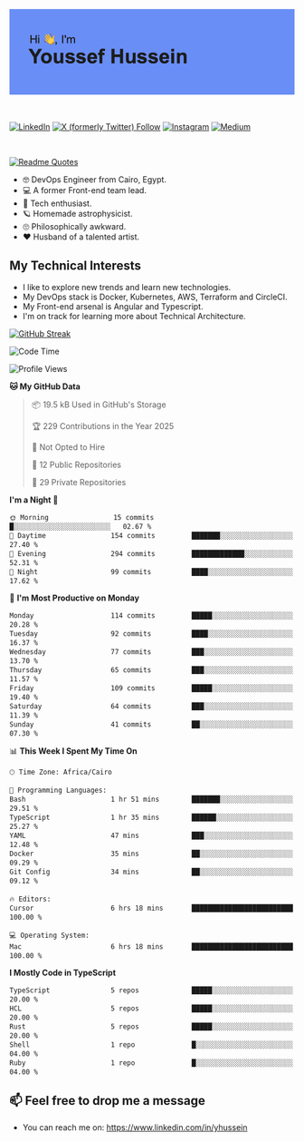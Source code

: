 [![Youssef's GitHub Banner](./assets/youssef-hussein.png)](https://github.com/yorki404)

</br>

[![LinkedIn](https://img.shields.io/badge/linkedin-%230077B5.svg?style=for-the-badge&logo=linkedin&logoColor=white)](https://www.linkedin.com/in/yhussein/)
[![X (formerly Twitter) Follow](https://img.shields.io/twitter/follow/devqikHQ?style=for-the-badge&logo=X&logoColor=White&labelColor=White)](https://twitter.com/devqikHQ)
[![Instagram](https://img.shields.io/badge/devqik-E4405F?style=for-the-badge&logo=Instagram&logoColor=white)](https://instagram.com/devqik)
[![Medium](https://img.shields.io/badge/Medium-12100E?style=for-the-badge&logo=medium&logoColor=white)](https://medium.com/@devqik)

</br>

[![Readme Quotes](https://quotes-github-readme.vercel.app/api?type=horizontal&theme=dark)](https://github.com/piyushsuthar/github-readme-quotes)

- :nerd_face: DevOps Engineer from Cairo, Egypt.
- :computer: A former Front-end team lead.
- :satellite: Tech enthusiast.
- :ringed_planet: Homemade astrophysicist.
- :roll_eyes: Philosophically awkward.
- :heart: Husband of a talented artist.

## My Technical Interests

- I like to explore new trends and learn new technologies.
- My DevOps stack is Docker, Kubernetes, AWS, Terraform and CircleCI.
- My Front-end arsenal is Angular and Typescript.
- I'm on track for learning more about Technical Architecture.

[![GitHub Streak](https://streak-stats.demolab.com/?user=devqik&theme=dark)](https://git.io/streak-stats)

<!--START_SECTION:waka-->
![Code Time](http://img.shields.io/badge/Code%20Time-948%20hrs%2011%20mins-blue)

![Profile Views](http://img.shields.io/badge/Profile%20Views-1-blue)

**🐱 My GitHub Data** 

> 📦 19.5 kB Used in GitHub's Storage 
 > 
> 🏆 229 Contributions in the Year 2025
 > 
> 🚫 Not Opted to Hire
 > 
> 📜 12 Public Repositories 
 > 
> 🔑 29 Private Repositories 
 > 
**I'm a Night 🦉** 

```text
🌞 Morning                15 commits          █░░░░░░░░░░░░░░░░░░░░░░░░   02.67 % 
🌆 Daytime                154 commits         ███████░░░░░░░░░░░░░░░░░░   27.40 % 
🌃 Evening                294 commits         █████████████░░░░░░░░░░░░   52.31 % 
🌙 Night                  99 commits          ████░░░░░░░░░░░░░░░░░░░░░   17.62 % 
```
📅 **I'm Most Productive on Monday** 

```text
Monday                   114 commits         █████░░░░░░░░░░░░░░░░░░░░   20.28 % 
Tuesday                  92 commits          ████░░░░░░░░░░░░░░░░░░░░░   16.37 % 
Wednesday                77 commits          ███░░░░░░░░░░░░░░░░░░░░░░   13.70 % 
Thursday                 65 commits          ███░░░░░░░░░░░░░░░░░░░░░░   11.57 % 
Friday                   109 commits         █████░░░░░░░░░░░░░░░░░░░░   19.40 % 
Saturday                 64 commits          ███░░░░░░░░░░░░░░░░░░░░░░   11.39 % 
Sunday                   41 commits          ██░░░░░░░░░░░░░░░░░░░░░░░   07.30 % 
```


📊 **This Week I Spent My Time On** 

```text
🕑︎ Time Zone: Africa/Cairo

💬 Programming Languages: 
Bash                     1 hr 51 mins        ███████░░░░░░░░░░░░░░░░░░   29.51 % 
TypeScript               1 hr 35 mins        ██████░░░░░░░░░░░░░░░░░░░   25.27 % 
YAML                     47 mins             ███░░░░░░░░░░░░░░░░░░░░░░   12.48 % 
Docker                   35 mins             ██░░░░░░░░░░░░░░░░░░░░░░░   09.29 % 
Git Config               34 mins             ██░░░░░░░░░░░░░░░░░░░░░░░   09.12 % 

🔥 Editors: 
Cursor                   6 hrs 18 mins       █████████████████████████   100.00 % 

💻 Operating System: 
Mac                      6 hrs 18 mins       █████████████████████████   100.00 % 
```

**I Mostly Code in TypeScript** 

```text
TypeScript               5 repos             █████░░░░░░░░░░░░░░░░░░░░   20.00 % 
HCL                      5 repos             █████░░░░░░░░░░░░░░░░░░░░   20.00 % 
Rust                     5 repos             █████░░░░░░░░░░░░░░░░░░░░   20.00 % 
Shell                    1 repo              █░░░░░░░░░░░░░░░░░░░░░░░░   04.00 % 
Ruby                     1 repo              █░░░░░░░░░░░░░░░░░░░░░░░░   04.00 % 
```




<!--END_SECTION:waka-->

## 📫 Feel free to drop me a message
- You can reach me on: https://www.linkedin.com/in/yhussein
